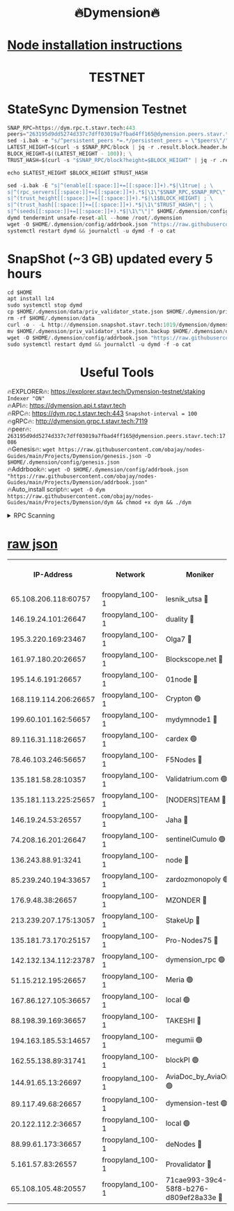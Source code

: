 <h1 align="center"> 🔥Dymension🔥</h1>

[Node installation instructions](https://github.com/obajay/nodes-Guides/tree/main/Projects/Dymension)
=

<h1 align="center"> TESTNET</h1>

# StateSync Dymension Testnet
```python
SNAP_RPC=https://dym.rpc.t.stavr.tech:443
peers="263195d9dd5274d337c7dff03019a7fbad4ff165@dymension.peers.stavr.tech:17086"
sed -i.bak -e "s/^persistent_peers *=.*/persistent_peers = \"$peers\"/" $HOME/.dymension/config/config.toml
LATEST_HEIGHT=$(curl -s $SNAP_RPC/block | jq -r .result.block.header.height); \
BLOCK_HEIGHT=$((LATEST_HEIGHT - 100)); \
TRUST_HASH=$(curl -s "$SNAP_RPC/block?height=$BLOCK_HEIGHT" | jq -r .result.block_id.hash)

echo $LATEST_HEIGHT $BLOCK_HEIGHT $TRUST_HASH

sed -i.bak -E "s|^(enable[[:space:]]+=[[:space:]]+).*$|\1true| ; \
s|^(rpc_servers[[:space:]]+=[[:space:]]+).*$|\1\"$SNAP_RPC,$SNAP_RPC\"| ; \
s|^(trust_height[[:space:]]+=[[:space:]]+).*$|\1$BLOCK_HEIGHT| ; \
s|^(trust_hash[[:space:]]+=[[:space:]]+).*$|\1\"$TRUST_HASH\"| ; \
s|^(seeds[[:space:]]+=[[:space:]]+).*$|\1\"\"|" $HOME/.dymension/config/config.toml
dymd tendermint unsafe-reset-all --home /root/.dymension
wget -O $HOME/.dymension/config/addrbook.json "https://raw.githubusercontent.com/obajay/nodes-Guides/main/Projects/Dymension/addrbook.json"
systemctl restart dymd && journalctl -u dymd -f -o cat

```
# SnapShot (~3 GB) updated every 5 hours
```python
cd $HOME
apt install lz4
sudo systemctl stop dymd
cp $HOME/.dymension/data/priv_validator_state.json $HOME/.dymension/priv_validator_state.json.backup
rm -rf $HOME/.dymension/data
curl -o - -L http://dymension.snapshot.stavr.tech:1019/dymension/dymension-snap.tar.lz4 | lz4 -c -d - | tar -x -C $HOME/.dymension --strip-components 2
mv $HOME/.dymension/priv_validator_state.json.backup $HOME/.dymension/data/priv_validator_state.json
wget -O $HOME/.dymension/config/addrbook.json "https://raw.githubusercontent.com/obajay/nodes-Guides/main/Projects/Dymension/addrbook.json"
sudo systemctl restart dymd && journalctl -u dymd -f -o cat
```

 <h1 align="center"> Useful Tools</h1>

🔥EXPLORER🔥:     https://explorer.stavr.tech/Dymension-testnet/staking        `Indexer "ON"` \
🔥API🔥:          https://dymension.api.t.stavr.tech \
🔥RPC🔥:          https://dym.rpc.t.stavr.tech:443                  `Snapshot-interval = 100` \
🔥gRPC🔥:         http://dymension.grpc.t.stavr.tech:7119 \
🔥peer🔥:         `263195d9dd5274d337c7dff03019a7fbad4ff165@dymension.peers.stavr.tech:17086` \
🔥Genesis🔥:     ```wget https://raw.githubusercontent.com/obajay/nodes-Guides/main/Projects/Dymension/genesis.json -O $HOME/.dymension/config/genesis.json``` \
🔥Addrbook🔥:    ```wget -O $HOME/.dymension/config/addrbook.json "https://raw.githubusercontent.com/obajay/nodes-Guides/main/Projects/Dymension/addrbook.json"``` \
🔥Auto_install script🔥: ```wget -O dym https://raw.githubusercontent.com/obajay/nodes-Guides/main/Projects/Dymension/dym && chmod +x dym && ./dym```

<details>
<summary>RPC Scanning</summary>

<h2 align="center"> We scan nodes in real time every 4 hours. And we provide the final result of RPC endpoints.
We cannot influence the operation of these nodes in any way. </h2>


```python
If Voting Power is higher than 0 --> then the Node is a validator of the network and may be subject to attack and be a potential threat to the chain.
```
```python
We marked such validators with a red symbol
```

</details>

[raw json](https://rpc-check.dymt.stavr.tech/dymt/rpc-dymt-result.json)
=


<table><tr><th>IP-Address</th><th>Network</th><th>Moniker</th><th>Latest Block Height</th><th>Earliest Block Height</th><th>Catching Up</th><th>Voting Power</th><th>Scan Time</th></tr><tr><td>65.108.206.118:60757</td><td>froopyland_100-1</td><td>lesnik_utsa 🔴</td><td>1530140</td><td>1</td><td>False</td><td>1</td><td>2023-12-03T05:47:50.133629052UTC</td></tr><tr><td>146.19.24.101:26647</td><td>froopyland_100-1</td><td>duality 🔴</td><td>1530142</td><td>1</td><td>False</td><td>1</td><td>2023-12-03T05:48:04.726224356UTC</td></tr><tr><td>195.3.220.169:23467</td><td>froopyland_100-1</td><td>Olga7 🔴</td><td>1530145</td><td>1</td><td>False</td><td>1</td><td>2023-12-03T05:48:21.695977823UTC</td></tr><tr><td>161.97.180.20:26657</td><td>froopyland_100-1</td><td>Blockscope.net 🔴</td><td>1530146</td><td>1</td><td>False</td><td>1</td><td>2023-12-03T05:48:26.785541327UTC</td></tr><tr><td>195.14.6.191:26657</td><td>froopyland_100-1</td><td>01node 🔴</td><td>1530146</td><td>1</td><td>False</td><td>1</td><td>2023-12-03T05:48:27.590091619UTC</td></tr><tr><td>168.119.114.206:26657</td><td>froopyland_100-1</td><td>Crypton 🟢</td><td>1530146</td><td>1</td><td>False</td><td>0</td><td>2023-12-03T05:48:27.868576599UTC</td></tr><tr><td>199.60.101.162:56657</td><td>froopyland_100-1</td><td>mydymnode1 🔴</td><td>1530140</td><td>106001</td><td>False</td><td>1</td><td>2023-12-03T05:47:50.823588086UTC</td></tr><tr><td>89.116.31.118:26657</td><td>froopyland_100-1</td><td>cardex 🟢</td><td>1530141</td><td>293001</td><td>False</td><td>0</td><td>2023-12-03T05:47:57.398168120UTC</td></tr><tr><td>78.46.103.246:56657</td><td>froopyland_100-1</td><td>F5Nodes 🔴</td><td>1530139</td><td>407001</td><td>False</td><td>1</td><td>2023-12-03T05:47:46.229255396UTC</td></tr><tr><td>135.181.58.28:10357</td><td>froopyland_100-1</td><td>Validatrium.com 🟢</td><td>1530143</td><td>591001</td><td>False</td><td>0</td><td>2023-12-03T05:48:11.618624199UTC</td></tr><tr><td>135.181.113.225:25657</td><td>froopyland_100-1</td><td>[NODERS]TEAM 🔴</td><td>1530143</td><td>737456</td><td>False</td><td>1</td><td>2023-12-03T05:48:12.030864531UTC</td></tr><tr><td>146.19.24.53:26557</td><td>froopyland_100-1</td><td>Jaha 🔴</td><td>1530143</td><td>737456</td><td>False</td><td>1</td><td>2023-12-03T05:48:12.474050256UTC</td></tr><tr><td>74.208.16.201:26647</td><td>froopyland_100-1</td><td>sentinelCumulo 🟢</td><td>1530137</td><td>820001</td><td>False</td><td>0</td><td>2023-12-03T05:47:36.277582958UTC</td></tr><tr><td>136.243.88.91:3241</td><td>froopyland_100-1</td><td>node 🔴</td><td>1530143</td><td>922548</td><td>False</td><td>1</td><td>2023-12-03T05:48:12.814773933UTC</td></tr><tr><td>85.239.240.194:33657</td><td>froopyland_100-1</td><td>zardozmonopoly 🟢</td><td>1530147</td><td>935165</td><td>False</td><td>0</td><td>2023-12-03T05:48:34.249514407UTC</td></tr><tr><td>176.9.48.38:26657</td><td>froopyland_100-1</td><td>MZONDER 🔴</td><td>1530145</td><td>1006001</td><td>False</td><td>1</td><td>2023-12-03T05:48:21.359596041UTC</td></tr><tr><td>213.239.207.175:13057</td><td>froopyland_100-1</td><td>StakeUp 🔴</td><td>1530147</td><td>1150548</td><td>False</td><td>1</td><td>2023-12-03T05:48:30.623206982UTC</td></tr><tr><td>135.181.73.170:25157</td><td>froopyland_100-1</td><td>Pro-Nodes75 🔴</td><td>1530139</td><td>1230139</td><td>False</td><td>1</td><td>2023-12-03T05:47:47.684129082UTC</td></tr><tr><td>142.132.134.112:23787</td><td>froopyland_100-1</td><td>dymension_rpc 🟢</td><td>1530142</td><td>1230142</td><td>False</td><td>0</td><td>2023-12-03T05:48:01.861565217UTC</td></tr><tr><td>51.15.212.195:26657</td><td>froopyland_100-1</td><td>Meria 🟢</td><td>1530137</td><td>1238063</td><td>False</td><td>0</td><td>2023-12-03T05:47:32.683729476UTC</td></tr><tr><td>167.86.127.105:36657</td><td>froopyland_100-1</td><td>local 🟢</td><td>1530145</td><td>1318001</td><td>False</td><td>0</td><td>2023-12-03T05:48:24.158184135UTC</td></tr><tr><td>88.198.39.169:36657</td><td>froopyland_100-1</td><td>TAKESHI 🔴</td><td>1530137</td><td>1330001</td><td>False</td><td>1</td><td>2023-12-03T05:47:36.518197689UTC</td></tr><tr><td>194.163.185.53:14657</td><td>froopyland_100-1</td><td>megumii 🟢</td><td>1530139</td><td>1390788</td><td>False</td><td>0</td><td>2023-12-03T05:47:47.342323429UTC</td></tr><tr><td>162.55.138.89:31741</td><td>froopyland_100-1</td><td>blockPI 🟢</td><td>1530146</td><td>1435053</td><td>False</td><td>0</td><td>2023-12-03T05:48:27.164350553UTC</td></tr><tr><td>144.91.65.13:26697</td><td>froopyland_100-1</td><td>AviaDoc_by_AviaOne 🟢</td><td>1530126</td><td>1462001</td><td>False</td><td>0</td><td>2023-12-03T05:47:47.033486019UTC</td></tr><tr><td>89.117.49.68:26657</td><td>froopyland_100-1</td><td>dymension-test 🟢</td><td>1530146</td><td>1473622</td><td>False</td><td>0</td><td>2023-12-03T05:48:28.251472417UTC</td></tr><tr><td>20.122.112.2:36657</td><td>froopyland_100-1</td><td>local 🟢</td><td>1530138</td><td>1479282</td><td>False</td><td>0</td><td>2023-12-03T05:47:41.337409654UTC</td></tr><tr><td>88.99.61.173:36657</td><td>froopyland_100-1</td><td>deNodes 🔴</td><td>1530143</td><td>1501386</td><td>False</td><td>1</td><td>2023-12-03T05:48:11.191123755UTC</td></tr><tr><td>5.161.57.83:26557</td><td>froopyland_100-1</td><td>Provalidator 🔴</td><td>1530137</td><td>1503071</td><td>False</td><td>1</td><td>2023-12-03T05:47:33.437164508UTC</td></tr><tr><td>65.108.105.48:20557</td><td>froopyland_100-1</td><td>71cae993-39c4-58f8-b276-d809ef28a33e 🔴</td><td>1530142</td><td>1520001</td><td>False</td><td>1</td><td>2023-12-03T05:48:02.202405866UTC</td></tr></table>
